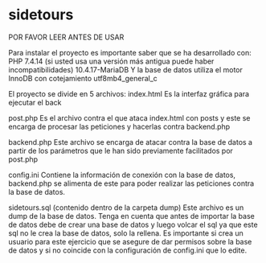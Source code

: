 # sidetours
POR FAVOR LEER ANTES DE USAR

Para instalar el proyecto es importante saber que se ha desarrollado con:
PHP 7.4.14 (si usted usa una versión más antigua puede haber incompatibilidades)
10.4.17-MariaDB 
Y la base de datos utiliza el motor InnoDB con cotejamiento utf8mb4_general_c

El proyecto se divide en 5 archivos:
index.html
  Es la interfaz gráfica para ejecutar el back
  
post.php
  Es el archivo contra el que ataca index.html con posts y este se encarga de procesar las peticiones y hacerlas contra backend.php
  
backend.php
  Este archivo se encarga de atacar contra la base de datos a partir de los parámetros que le han sido previamente facilitados por post.php
  
config.ini
  Contiene la información de conexión con la base de datos, backend.php se alimenta de este para poder realizar las peticiones contra la base de datos.
  
sidetours.sql (contenido dentro de la carpeta dump)
  Este archivo es un dump de la base de datos.
  Tenga en cuenta que antes de importar la base de datos debe de crear una base de datos y luego volcar el sql ya que este sql no le crea la base de datos, solo la rellena.
  Es importante si crea un usuario para este ejercicio que se asegure de dar permisos sobre la base de datos y si no coincide con la configuración de config.ini que lo edite.
  

